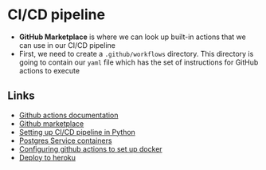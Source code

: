# CI/CD pipeline

* **GitHub Marketplace** is where we can look up built-in actions that we can use in our CI/CD pipeline 
* First, we need to create a `.github/workflows` directory. This directory is going to contain our `yaml` file which has the set of instructions for GitHub actions to execute
## Links

* [Github actions documentation](https://docs.github.com/en/actions)
* [Github marketplace](https://github.com/marketplace)
* [Setting up CI/CD pipeline in Python](https://docs.github.com/en/actions/automating-builds-and-tests/building-and-testing-python)
* [Postgres Service containers](https://docs.github.com/en/actions/using-containerized-services/creating-postgresql-service-containers)  
* [Configuring github actions to set up docker](https://docs.docker.com/ci-cd/github-actions/)
* [Deploy to heroku](https://remarkablemark.org/blog/2021/03/12/github-actions-deploy-to-heroku/)
